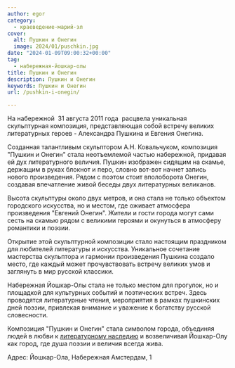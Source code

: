 ```yaml
---
author: egor
category:
  - краеведение-марий-эл
cover:
  alt: Пушкин и Онегин
  image: 2024/01/puschkin.jpg
date: "2024-01-09T09:00:32+00:00"
tag:
  - набережная-йошкар-олы
title: Пушкин и Онегин
description: Пушкин и Онегин
keywords: Пушкин и Онегин
url: /pushkin-i-onegin/

---
```

На набережной  31 августа 2011 года  расцвела уникальная скульптурная композиция, представляющая собой встречу великих литературных героев - Александра Пушкина и Евгения Онегина.

Созданная талантливым скульптором А.Н. Ковальчуком, композиция "Пушкин и Онегин" стала неотъемлемой частью набережной, придавая ей дух литературного величия. Пушкин изображен сидящим на скамье, держащим в руках блокнот и перо, словно вот-вот начнет запись нового произведения. Рядом с поэтом стоит вполоборота Онегин, создавая впечатление живой беседы двух литературных великанов.

Высота скульптуры около двух метров, и она стала не только объектом городского искусства, но и местом, где оживает атмосфера произведения "Евгений Онегин". Жители и гости города могут сами сесть на скамью рядом с великими героями и окунуться в атмосферу романтики и поэзии.

Открытие этой скульптурной композиции стало настоящим праздником для любителей литературы и искусства. Уникальное сочетание мастерства скульптора и гармонии произведения Пушкина создало место, где каждый может прочувствовать встречу великих умов и заглянуть в мир русской классики.

Набережная Йошкар-Олы стала не только местом для прогулок, но и площадкой для культурных событий и поэтических встреч. Здесь проводятся литературные чтения, мероприятия в рамках пушкинских дней поэзии, привлекая внимание и уважение к богатству русской словесности.

Композиция "Пушкин и Онегин" стала символом города, объединяя людей в любви к [литературному наследию](/smirnova_vera_evgenevna/) и возвеличивая Йошкар-Олу как город, где душа поэзии и величия всегда жива.

Адрес: Йошкар-Ола, Набережная Амстердам, 1
